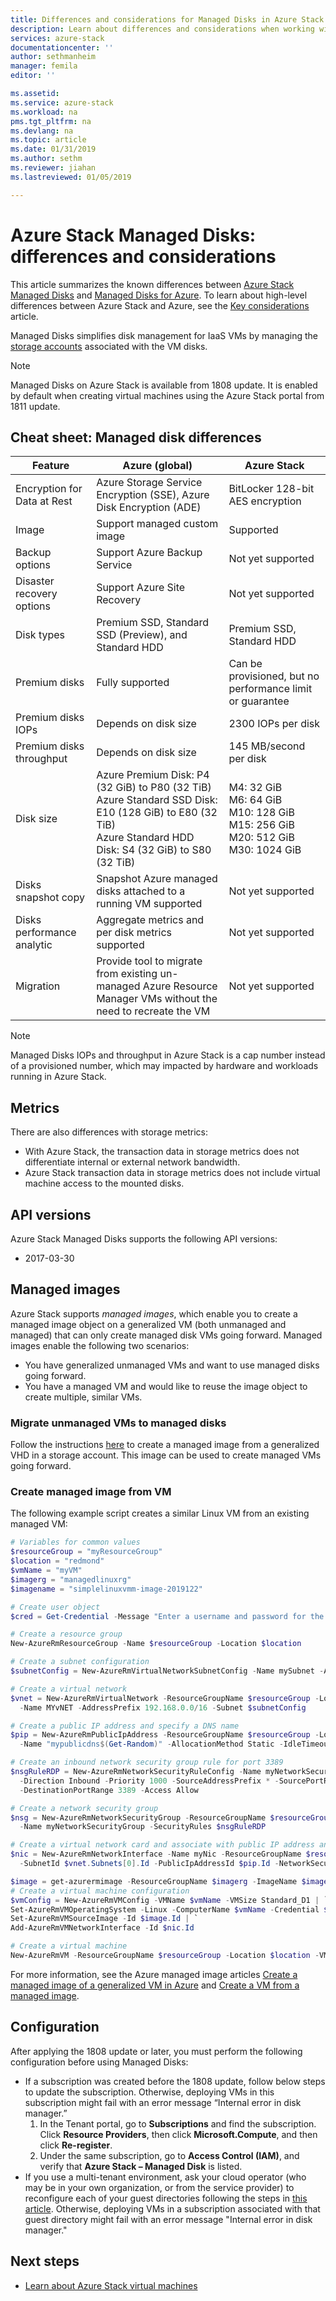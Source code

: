 ```yaml
---
title: Differences and considerations for Managed Disks in Azure Stack | Microsoft Docs
description: Learn about differences and considerations when working with Managed Disks in Azure Stack.
services: azure-stack
documentationcenter: ''
author: sethmanheim
manager: femila
editor: ''

ms.assetid: 
ms.service: azure-stack
ms.workload: na
pms.tgt_pltfrm: na
ms.devlang: na
ms.topic: article
ms.date: 01/31/2019
ms.author: sethm
ms.reviewer: jiahan
ms.lastreviewed: 01/05/2019

---
```


# Azure Stack Managed Disks: differences and considerations

This article summarizes the known differences between [Azure Stack Managed Disks](azure-stack-manage-vm-disks.md) and [Managed Disks for Azure](../../virtual-machines/windows/managed-disks-overview.md). To learn about high-level differences between Azure Stack and Azure, see the [Key considerations](azure-stack-considerations.md) article.

Managed Disks simplifies disk management for IaaS VMs by managing the [storage accounts](../azure-stack-manage-storage-accounts.md) associated with the VM disks.

> [!Note]  
> Managed Disks on Azure Stack is available from 1808 update. It is enabled by default when creating virtual machines using the Azure Stack portal from 1811 update.
  
## Cheat sheet: Managed disk differences

| Feature | Azure (global) | Azure Stack |
| --- | --- | --- |
|Encryption for Data at Rest |Azure Storage Service Encryption (SSE), Azure Disk Encryption (ADE)     |BitLocker 128-bit AES encryption      |
|Image          | Support managed custom image |Supported|
|Backup options |Support Azure Backup Service |Not yet supported |
|Disaster recovery options |Support Azure Site Recovery |Not yet supported|
|Disk types     |Premium SSD, Standard SSD (Preview), and Standard HDD |Premium SSD, Standard HDD |
|Premium disks  |Fully supported |Can be provisioned, but no performance limit or guarantee  |
|Premium disks IOPs  |Depends on disk size  |2300 IOPs per disk |
|Premium disks throughput |Depends on disk size |145 MB/second per disk |
|Disk size  |Azure Premium Disk: P4 (32 GiB) to P80 (32 TiB)<br>Azure Standard SSD Disk: E10 (128 GiB) to E80 (32 TiB)<br>Azure Standard HDD Disk: S4 (32 GiB) to S80 (32 TiB) |M4: 32 GiB<br>M6: 64 GiB<br>M10: 128 GiB<br>M15: 256 GiB<br>M20: 512 GiB<br>M30: 1024 GiB |
|Disks snapshot copy|Snapshot Azure managed disks attached to a running VM supported|Not yet supported |
|Disks performance analytic |Aggregate metrics and per disk metrics supported |Not yet supported |
|Migration      |Provide tool to migrate from existing un-managed Azure Resource Manager VMs without the need to recreate the VM  |Not yet supported |

> [!NOTE]  
> Managed Disks IOPs and throughput in Azure Stack is a cap number instead of a provisioned number, which may impacted by hardware and workloads running in Azure Stack.

## Metrics

There are also differences with storage metrics:

- With Azure Stack, the transaction data in storage metrics does not differentiate internal or external network bandwidth.
- Azure Stack transaction data in storage metrics does not include virtual machine access to the mounted disks.

## API versions

Azure Stack Managed Disks supports the following API versions:

- 2017-03-30

## Managed images

Azure Stack supports *managed images*, which enable you to create a managed image object on a generalized VM (both unmanaged and managed) that can only create managed disk VMs going forward. Managed images enable the following two scenarios:

- You have generalized unmanaged VMs and want to use managed disks going forward.
- You have a managed VM and would like to reuse the image object to create multiple, similar VMs.

### Migrate unmanaged VMs to managed disks

Follow the instructions [here](../../virtual-machines/windows/capture-image-resource.md#create-an-image-from-a-vhd-in-a-storage-account) to create a managed image from a generalized VHD in a storage account. This image can be used to create managed VMs going forward.

### Create managed image from VM

The following example script creates a similar Linux VM from an existing managed VM:

```powershell
# Variables for common values
$resourceGroup = "myResourceGroup"
$location = "redmond"
$vmName = "myVM"
$imagerg = "managedlinuxrg"
$imagename = "simplelinuxvmm-image-2019122"

# Create user object
$cred = Get-Credential -Message "Enter a username and password for the virtual machine."

# Create a resource group
New-AzureRmResourceGroup -Name $resourceGroup -Location $location

# Create a subnet configuration
$subnetConfig = New-AzureRmVirtualNetworkSubnetConfig -Name mySubnet -AddressPrefix 192.168.1.0/24

# Create a virtual network
$vnet = New-AzureRmVirtualNetwork -ResourceGroupName $resourceGroup -Location $location `
  -Name MYvNET -AddressPrefix 192.168.0.0/16 -Subnet $subnetConfig

# Create a public IP address and specify a DNS name
$pip = New-AzureRmPublicIpAddress -ResourceGroupName $resourceGroup -Location $location `
  -Name "mypublicdns$(Get-Random)" -AllocationMethod Static -IdleTimeoutInMinutes 4

# Create an inbound network security group rule for port 3389
$nsgRuleRDP = New-AzureRmNetworkSecurityRuleConfig -Name myNetworkSecurityGroupRuleRDP  -Protocol Tcp `
  -Direction Inbound -Priority 1000 -SourceAddressPrefix * -SourcePortRange * -DestinationAddressPrefix * `
  -DestinationPortRange 3389 -Access Allow

# Create a network security group
$nsg = New-AzureRmNetworkSecurityGroup -ResourceGroupName $resourceGroup -Location $location `
  -Name myNetworkSecurityGroup -SecurityRules $nsgRuleRDP

# Create a virtual network card and associate with public IP address and NSG
$nic = New-AzureRmNetworkInterface -Name myNic -ResourceGroupName $resourceGroup -Location $location `
  -SubnetId $vnet.Subnets[0].Id -PublicIpAddressId $pip.Id -NetworkSecurityGroupId $nsg.Id

$image = get-azurermimage -ResourceGroupName $imagerg -ImageName $imagename
# Create a virtual machine configuration
$vmConfig = New-AzureRmVMConfig -VMName $vmName -VMSize Standard_D1 | `
Set-AzureRmVMOperatingSystem -Linux -ComputerName $vmName -Credential $cred | `
Set-AzureRmVMSourceImage -Id $image.Id | `
Add-AzureRmVMNetworkInterface -Id $nic.Id

# Create a virtual machine
New-AzureRmVM -ResourceGroupName $resourceGroup -Location $location -VM $vmConfig
```

For more information, see the Azure managed image articles [Create a managed image of a generalized VM in Azure](../../virtual-machines/windows/capture-image-resource.md) and [Create a VM from a managed image](../../virtual-machines/windows/create-vm-generalized-managed.md).

## Configuration

After applying the 1808 update or later, you must perform the following configuration before using Managed Disks:

- If a subscription was created before the 1808 update, follow below steps to update the subscription. Otherwise, deploying VMs in this subscription might fail with an error message “Internal error in disk manager.”
   1. In the Tenant portal, go to **Subscriptions** and find the subscription. Click **Resource Providers**, then click **Microsoft.Compute**, and then click **Re-register**.
   2. Under the same subscription, go to **Access Control (IAM)**, and verify that **Azure Stack – Managed Disk** is listed.
- If you use a multi-tenant environment, ask your cloud operator (who may be in your own organization, or from the service provider) to reconfigure each of your guest directories following the steps in [this article](../azure-stack-enable-multitenancy.md#registering-azure-stack-with-the-guest-directory). Otherwise, deploying VMs in a subscription associated with that guest directory might fail with an error message "Internal error in disk manager."

## Next steps

- [Learn about Azure Stack virtual machines](azure-stack-compute-overview.md)
